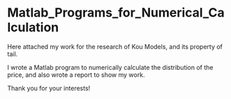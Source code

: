 # Matlab_Programs_for_Numerical_Calculation
Here attached my work for the research of Kou Models, and its property of tail.

I wrote a Matlab program to numerically calculate the distribution of the price, and also wrote a report to show my work.

Thank you for your interests!
